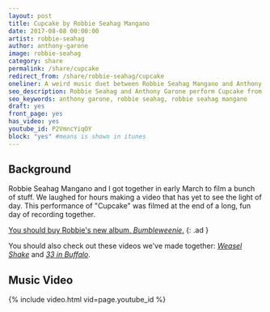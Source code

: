 ```yaml
---
layout: post
title: Cupcake by Robbie Seahag Mangano
date: 2017-08-08 00:00:00
artist: robbie-seahag
author: anthony-garone
image: robbie-seahag
category: share
permalink: /share/cupcake
redirect_from: /share/robbie-seahag/cupcake
oneliner: A weird music duet between Robbie Seahag Mangano and Anthony Garone.
seo_description: Robbie Seahag and Anthony Garone perform Cupcake from Bumbleweenie.
seo_keywords: anthony garone, robbie seahag, robbie seahag mangano
draft: yes
front_page: yes
has_video: yes
youtube_id: P2VmncYiqOY
block: "yes" #means is shown in itunes
---
```

## Background

Robbie Seahag Mangano and I got together in early March to film a bunch of stuff. We laughed for hours making a video that has yet to see the light of day. This performance of "Cupcake" was filmed at the end of a long, fun day of recording together.

[You should buy Robbie's new album, *Bumbleweenie*.](http://bumbleweenie.com)
{: .ad }

You should also check out these videos we've made together: [*Weasel Shake*](/share/weasel-shake) and [*33 in Buffalo*](/learn/33-in-buffalo).

## Music Video

{% include video.html vid=page.youtube_id %}
